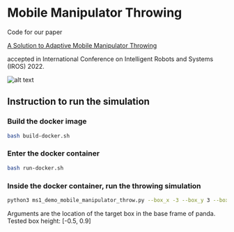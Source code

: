 # Mobile Manipulator Throwing

Code for our paper

[A Solution to Adaptive Mobile Manipulator Throwing](https://arxiv.org/abs/2207.10629)

accepted in International Conference on Intelligent Robots and Systems (IROS) 2022.

![alt text](https://github.com/liuyangdh/mobile-throwing/blob/main/docs/figs/throw-demo.gif)

## Instruction to run the simulation
### Build the docker image
```bash
bash build-docker.sh
```

###  Enter the docker container
```bash
bash run-docker.sh
```

### Inside the docker container, run the throwing simulation
```bash
python3 ms1_demo_mobile_manipulator_throw.py --box_x -3 --box_y 3 --box_z 0.5
```

Arguments are the location of the target box in the base frame of panda. Tested box height: [-0.5, 0.9]
